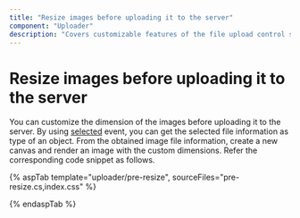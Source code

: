 ```yaml
---
title: "Resize images before uploading it to the server"
component: "Uploader"
description: "Covers customizable features of the file upload control such as a preview image, invisible upload, progress bar, sort the file list and more."
---
```


# Resize images before uploading it to the server

You can customize the dimension of the images before uploading it to the server.
By using [selected](https://help.syncfusion.com/cr/aspnetcore-js2/Syncfusion.EJ2.Inputs.Uploader.html#Syncfusion_EJ2_Inputs_Uploader_Selected) event, you can get the selected file information as type of an object. From the obtained image file information, create a new canvas and render an image with the custom dimensions. Refer the corresponding code snippet as follows.

{% aspTab template="uploader/pre-resize", sourceFiles="pre-resize.cs,index.css" %}

{% endaspTab %}